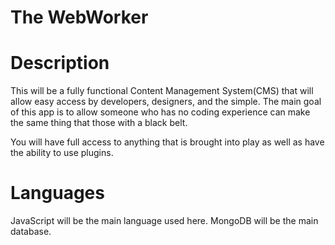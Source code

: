 # The WebWorker

# Description
This will be a fully functional Content Management System(CMS) that will allow easy access by developers, designers, and the simple.
The main goal of this app is to allow someone who has no coding experience can make the same thing that those with a black belt.

You will have full access to anything that is brought into play as well as have the ability to use plugins.

# Languages
JavaScript will be the main language used here.
MongoDB will be the main database.